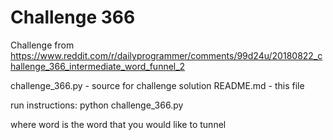 # Challenge 366

Challenge from https://www.reddit.com/r/dailyprogrammer/comments/99d24u/20180822_challenge_366_intermediate_word_funnel_2

challenge_366.py - source for challenge solution
README.md - this file

run instructions:
python challenge_366.py <word>

where word is the word that you would like to tunnel
